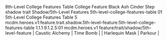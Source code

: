 <ability>
  <name>8th-Level College Features Table</name>
  <keywords>
    <keyword>College</keyword>
  </keywords>
  <type>Feature</type>
  <distance>Black Ash</distance>
  <target>Cinder Step</target>
  <metadata>
    <class>shadow</class>
    <feature_type>trait</feature_type>
    <file_dpath>Shadow/5th-Level Features</file_dpath>
    <item_id>5th-level-college-features-table</item_id>
    <item_index>01</item_index>
    <item_name>5th-Level College Features Table</item_name>
    <level>5</level>
    <scc>mcdm.heroes.v1:feature.trait.shadow.5th-level-feature:5th-level-college-features-table</scc>
    <scdc>1.1.1:9.1.2.5:01</scdc>
    <source>mcdm.heroes.v1</source>
    <type>feature/trait/shadow/5th-level-feature</type>
  </metadata>
  <effects>
    <effect type="mundane">| Caustic Alchemy | Time Bomb   |
| Harlequin Mask  | Parkour     |</effect>
  </effects>
</ability>
